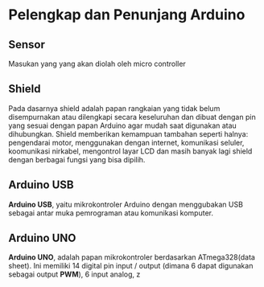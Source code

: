 # Pelengkap dan Penunjang Arduino

## Sensor

Masukan yang yang akan diolah oleh micro controller

## Shield

Pada dasarnya shield adalah papan rangkaian yang tidak belum disempurnakan atau dilengkapi secara keseluruhan dan dibuat dengan pin yang sesuai dengan papan Arduino agar mudah saat digunakan atau dihubungkan. Shield memberikan kemampuan tambahan seperti halnya: pengendarai motor, menggunakan dengan internet, komunikasi seluler, koomunikasi nirkabel, mengontrol layar LCD dan masih banyak lagi shield dengan berbagai fungsi yang bisa dipilih.

## Arduino USB

**Arduino USB**, yaitu mikrokontroler Arduino dengan menggubakan USB sebagai antar muka pemrograman atau komunikasi komputer.

## Arduino UNO

**Arduino UNO**, adalah papan mikrokontroler berdasarkan ATmega328(data sheet). Ini memiliki 14 digital pin input / output (dimana 6 dapat digunakan sebagai output **PWM**), 6 input analog, z
